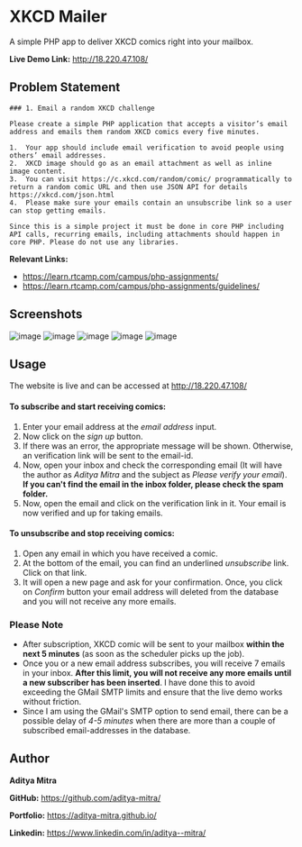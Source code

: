 # XKCD Mailer

A simple PHP app to deliver XKCD comics right into your mailbox.

**Live Demo Link:** http://18.220.47.108/
  
## Problem Statement

```
### 1. Email a random XKCD challenge

Please create a simple PHP application that accepts a visitor’s email address and emails them random XKCD comics every five minutes.

1.  Your app should include email verification to avoid people using others’ email addresses.
2.  XKCD image should go as an email attachment as well as inline image content.
3.  You can visit https://c.xkcd.com/random/comic/ programmatically to return a random comic URL and then use JSON API for details https://xkcd.com/json.html
4.  Please make sure your emails contain an unsubscribe link so a user can stop getting emails.

Since this is a simple project it must be done in core PHP including API calls, recurring emails, including attachments should happen in core PHP. Please do not use any libraries.
```

**Relevant Links:**

- https://learn.rtcamp.com/campus/php-assignments/
- https://learn.rtcamp.com/campus/php-assignments/guidelines/

## Screenshots

<img src="https://i.ibb.co/kGwGmsV/image.png" alt="image" border="0">

<img src="https://i.ibb.co/pvywQk7/image.png" alt="image" border="0">

<img src="https://i.ibb.co/d0pP14k/image.png" alt="image" border="0">

<img src="https://i.ibb.co/qYTJNcj/image.png" alt="image" border="0">

<img src="https://i.ibb.co/crWMshY/image.png" alt="image" border="0">

## Usage

The website is live and can be accessed at http://18.220.47.108/

#### To subscribe and start receiving comics:

1. Enter your email address at the _email address_ input.
2. Now click on the _sign up_ button.
3. If there was an error, the appropriate message will be shown. Otherwise, an verification link will be sent to the email-id.
4. Now, open your inbox and check the corresponding email (It will have the author as _Aditya Mitra_ and the subject as _Please verify your email_). **If you can't find the email in the inbox folder, please check the spam folder.**
5. Now, open the email and click on the verification link in it. Your email is now verified and up for taking emails.

#### To unsubscribe and stop receiving comics:

1. Open any email in which you have received a comic.
2. At the bottom of the email, you can find an underlined _unsubscribe_ link. Click on that link.
3. It will open a new page and ask for your confirmation. Once, you click on _Confirm_ button your email address will deleted from the database and you will not receive any more emails.

### Please Note

- After subscription, XKCD comic will be sent to your mailbox **within the next 5 minutes** (as soon as the scheduler picks up the job).
- Once you or a new email address subscribes, you will receive 7 emails in your inbox. **After this limit, you will not receive any more emails until a new subscriber has been inserted**. I have done this to avoid exceeding the GMail SMTP limits and ensure that the live demo works without friction.
- Since I am using the GMail's SMTP option to send email, there can be a possible delay of _4-5 minutes_ when there are more than a couple of subscribed email-addresses in the database.

## Author

**Aditya Mitra**

**GitHub:** https://github.com/aditya-mitra/

**Portfolio:** https://aditya-mitra.github.io/

**Linkedin:** https://www.linkedin.com/in/aditya--mitra/
